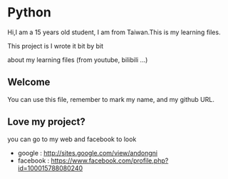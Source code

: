 # Python

Hi,I am a 15 years old student, I am from Taiwan.This is my learning files.

This project is I wrote it bit by bit

about my learning files (from youtube, bilibili ...)

## Welcome
You can use this file, remember to mark my name, and my github URL.

## Love my project?
you can go to my web and facebook to look

- google :
http://sites.google.com/view/andongni
- facebook :
https://www.facebook.com/profile.php?id=100015788080240
